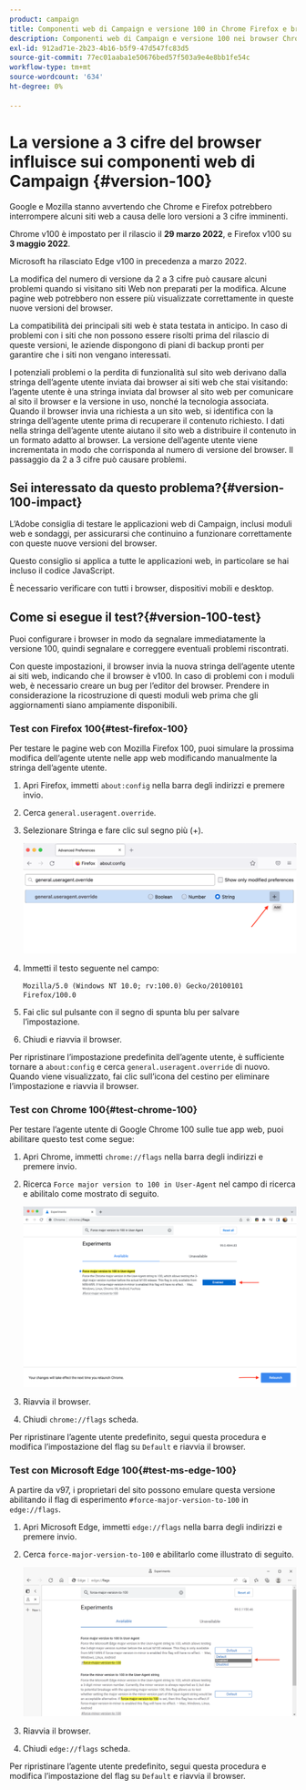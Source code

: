 ```yaml
---
product: campaign
title: Componenti web di Campaign e versione 100 in Chrome Firefox e browser Edge
description: Componenti web di Campaign e versione 100 nei browser Chrome, Firefox e Edge
exl-id: 912ad71e-2b23-4b16-b5f9-47d547fc83d5
source-git-commit: 77ec01aaba1e50676bed57f503a9e4e8bb1fe54c
workflow-type: tm+mt
source-wordcount: '634'
ht-degree: 0%

---
```


# La versione a 3 cifre del browser influisce sui componenti web di Campaign {#version-100}

Google e Mozilla stanno avvertendo che Chrome e Firefox potrebbero interrompere alcuni siti web a causa delle loro versioni a 3 cifre imminenti.

Chrome v100 è impostato per il rilascio il **29 marzo 2022**, e Firefox v100 su **3 maggio 2022**.

Microsoft ha rilasciato Edge v100 in precedenza a marzo 2022.

La modifica del numero di versione da 2 a 3 cifre può causare alcuni problemi quando si visitano siti Web non preparati per la modifica. Alcune pagine web potrebbero non essere più visualizzate correttamente in queste nuove versioni del browser.

La compatibilità dei principali siti web è stata testata in anticipo. In caso di problemi con i siti che non possono essere risolti prima del rilascio di queste versioni, le aziende dispongono di piani di backup pronti per garantire che i siti non vengano interessati.

I potenziali problemi o la perdita di funzionalità sul sito web derivano dalla stringa dell’agente utente inviata dai browser ai siti web che stai visitando: l’agente utente è una stringa inviata dal browser al sito web per comunicare al sito il browser e la versione in uso, nonché la tecnologia associata. Quando il browser invia una richiesta a un sito web, si identifica con la stringa dell’agente utente prima di recuperare il contenuto richiesto. I dati nella stringa dell’agente utente aiutano il sito web a distribuire il contenuto in un formato adatto al browser. La versione dell’agente utente viene incrementata in modo che corrisponda al numero di versione del browser. Il passaggio da 2 a 3 cifre può causare problemi.

## Sei interessato da questo problema?{#version-100-impact}

L’Adobe consiglia di testare le applicazioni web di Campaign, inclusi moduli web e sondaggi, per assicurarsi che continuino a funzionare correttamente con queste nuove versioni del browser.

Questo consiglio si applica a tutte le applicazioni web, in particolare se hai incluso il codice JavaScript.

È necessario verificare con tutti i browser, dispositivi mobili e desktop.

## Come si esegue il test?{#version-100-test}

Puoi configurare i browser in modo da segnalare immediatamente la versione 100, quindi segnalare e correggere eventuali problemi riscontrati.

Con queste impostazioni, il browser invia la nuova stringa dell’agente utente ai siti web, indicando che il browser è v100. In caso di problemi con i moduli web, è necessario creare un bug per l’editor del browser. Prendere in considerazione la ricostruzione di questi moduli web prima che gli aggiornamenti siano ampiamente disponibili.

### Test con Firefox 100{#test-firefox-100}

Per testare le pagine web con Mozilla Firefox 100, puoi simulare la prossima modifica dell’agente utente nelle app web modificando manualmente la stringa dell’agente utente.

1. Apri Firefox, immetti `about:config` nella barra degli indirizzi e premere invio.
1. Cerca `general.useragent.override`.
1. Selezionare Stringa e fare clic sul segno più (+).

   ![](assets/force-user-agent-firefox.png)

1. Immetti il testo seguente nel campo:

   ```
   Mozilla/5.0 (Windows NT 10.0; rv:100.0) Gecko/20100101 Firefox/100.0
   ```

1. Fai clic sul pulsante con il segno di spunta blu per salvare l’impostazione.
1. Chiudi e riavvia il browser.

Per ripristinare l’impostazione predefinita dell’agente utente, è sufficiente tornare a `about:config` e cerca `general.useragent.override` di nuovo.  Quando viene visualizzato, fai clic sull’icona del cestino per eliminare l’impostazione e riavvia il browser.

### Test con Chrome 100{#test-chrome-100}

Per testare l’agente utente di Google Chrome 100 sulle tue app web, puoi abilitare questo test come segue:

1. Apri Chrome, immetti `chrome://flags` nella barra degli indirizzi e premere invio.
1. Ricerca `Force major version to 100 in User-Agent` nel campo di ricerca e abilitalo come mostrato di seguito.

   ![](assets/force-user-agent-chrome.png)

1. Riavvia il browser.
1. Chiudi `chrome://flags` scheda.

Per ripristinare l’agente utente predefinito, segui questa procedura e modifica l’impostazione del flag su `Default` e riavvia il browser.


### Test con Microsoft Edge 100{#test-ms-edge-100}

A partire da v97, i proprietari del sito possono emulare questa versione abilitando il flag di esperimento  `#force-major-version-to-100` in `edge://flags`.

1. Apri Microsoft Edge, immetti `edge://flags` nella barra degli indirizzi e premere invio.
1. Cerca `force-major-version-to-100` e abilitarlo come illustrato di seguito.

   ![](assets/force-user-agent-edge.png)

1. Riavvia il browser.
1. Chiudi `edge://flags` scheda.

Per ripristinare l’agente utente predefinito, segui questa procedura e modifica l’impostazione del flag su `Default` e riavvia il browser.
